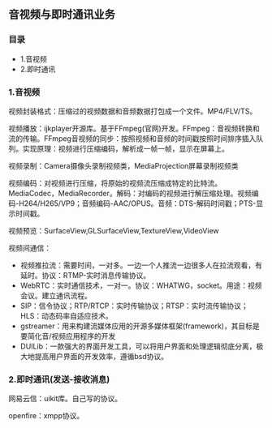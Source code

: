 ## 音视频与即时通讯业务

### 目录

- 1.音视频
- 2.即时通讯

### 1.音视频

视频封装格式：压缩过的视频数据和音频数据打包成一个文件。MP4/FLV/TS。

视频播放：ijkplayer开源库。基于FFmpeg(官网)开发。FFmpeg：音视频转换和流的传输。FFmpeg音视频的同步：按照视频和音频的时间戳按照时间排序插入队列。实现原理：视频进行压缩编码，解析成一帧一帧，显示在屏幕上。

视频录制：Camera摄像头录制视频类，MediaProjection屏幕录制视频类

视频编码：对视频进行压缩，将原始的视频流压缩成特定的比特流。MediaCodec，MediaRecorder。解码：对编码的视频进行解压缩处理。视频编码-H264/H265/VP9；音频编码-AAC/OPUS。音频：DTS-解码时间戳；PTS-显示时间戳。

视频预览：SurfaceView,GLSurfaceView,TextureView,VideoView

视频间通信：

- 视频推拉流：需要时间，一对多。一边一个人推流一边很多人在拉流观看，有延时。协议：RTMP-实时消息传输协议。
- WebRTC：实时通信技术，一对一。协议：WHATWG，socket。用途：视频会议。建立通讯流程。
- SIP：信令协议；RTP/RTCP：实时传输协议；RTSP：实时流传输协议；HLS：动态码率自适应技术。
- gstreamer：用来构建流媒体应用的开源多媒体框架(framework)，其目标是要简化音/视频应用程序的开发
- DUILib：一款强大的界面开发工具，可以将用户界面和处理逻辑彻底分离，极大地提高用户界面的开发效率，遵循bsd协议。

### 2.即时通讯(发送-接收消息)

网易云信：uikit库。自己写的协议。

openfire：xmpp协议。






